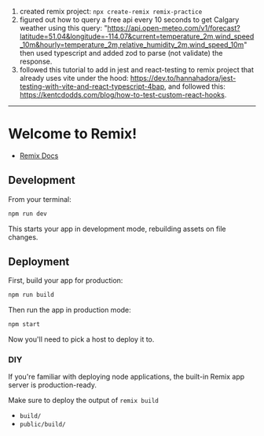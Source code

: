 1. created remix project: `npx create-remix remix-practice`
1. figured out how to query a free api every 10 seconds to get Calgary weather using this query: "https://api.open-meteo.com/v1/forecast?latitude=51.04&longitude=-114.07&current=temperature_2m,wind_speed_10m&hourly=temperature_2m,relative_humidity_2m,wind_speed_10m" then used typescript and added zod to parse (not validate) the response.
1. followed this tutorial to add in jest and react-testing to remix project that already uses vite under the hood: https://dev.to/hannahadora/jest-testing-with-vite-and-react-typescript-4bap, and followed this: https://kentcdodds.com/blog/how-to-test-custom-react-hooks.


---
# Welcome to Remix!

- [Remix Docs](https://remix.run/docs)

## Development

From your terminal:

```sh
npm run dev
```

This starts your app in development mode, rebuilding assets on file changes.

## Deployment

First, build your app for production:

```sh
npm run build
```

Then run the app in production mode:

```sh
npm start
```

Now you'll need to pick a host to deploy it to.

### DIY

If you're familiar with deploying node applications, the built-in Remix app server is production-ready.

Make sure to deploy the output of `remix build`

- `build/`
- `public/build/`
